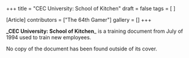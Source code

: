 +++
title = "CEC University: School of Kitchen"
draft = false
tags = [ ]

[Article]
contributors = ["The 64th Gamer"]
gallery = []
+++

**_CEC University: School of Kitchen**_ is a training document from July of 1994 used to train new employees.

No copy of the document has been found outside of its cover.